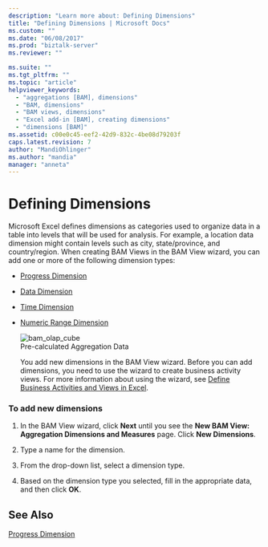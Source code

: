 ```yaml
---
description: "Learn more about: Defining Dimensions"
title: "Defining Dimensions | Microsoft Docs"
ms.custom: ""
ms.date: "06/08/2017"
ms.prod: "biztalk-server"
ms.reviewer: ""

ms.suite: ""
ms.tgt_pltfrm: ""
ms.topic: "article"
helpviewer_keywords: 
  - "aggregations [BAM], dimensions"
  - "BAM, dimensions"
  - "BAM views, dimensions"
  - "Excel add-in [BAM], creating dimensions"
  - "dimensions [BAM]"
ms.assetid: c00e0c45-eef2-42d9-832c-4be08d79203f
caps.latest.revision: 7
author: "MandiOhlinger"
ms.author: "mandia"
manager: "anneta"
---
```

# Defining Dimensions
Microsoft Excel defines dimensions as categories used to organize data in a table into levels that will be used for analysis. For example, a location data dimension might contain levels such as city, state/province, and country/region. When creating BAM Views in the BAM View wizard, you can add one or more of the following dimension types:  
  
- [Progress Dimension](../core/progress-dimension.md)  
  
- [Data Dimension](../core/data-dimension.md)  
  
- [Time Dimension](../core/time-dimension.md)  
  
- [Numeric Range Dimension](../core/numeric-range-dimension.md)  
  
  ![](../core/media/bam-olap-cube.gif "bam_olap_cube")  
  Pre-calculated Aggregation Data  
  
  You add new dimensions in the BAM View wizard. Before you can add dimensions, you need to use the wizard to create business activity views. For more information about using the wizard, see [Define Business Activities and Views in Excel](../core/defining-business-activities-and-views-in-excel.md).  
  
### To add new dimensions  
  
1.  In the BAM View wizard, click **Next** until you see the **New BAM View: Aggregation Dimensions and Measures** page. Click **New Dimensions**.  
  
2.  Type a name for the dimension.  
  
3.  From the drop-down list, select a dimension type.  
  
4.  Based on the dimension type you selected, fill in the appropriate data, and then click **OK**.  
  
## See Also  
 [Progress Dimension](../core/progress-dimension.md)
